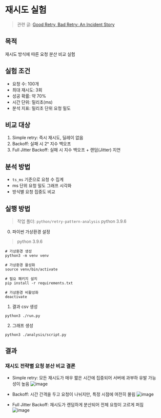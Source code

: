 # 재시도 실험

> 관련 글: [Good Retry, Bad Retry: An Incident Story](https://medium.com/yandex/good-retry-bad-retry-an-incident-story-648072d3cee6)

## 목적
재시도 방식에 따른 요청 분산 비교 실험

## 실험 조건
- 요청 수: 100개
- 최대 재시도: 3회
- 성공 확률: 약 70%
- 시간 단위: 밀리초(ms)
- 분석 지표: 밀리초 단위 요청 밀도

## 비교 대상
1. Simple retry: 즉시 재시도, 딜레이 없음
2. Backoff: 실패 시 2ⁿ 지수 백오프
3. Full Jitter Backoff: 실패 시 지수 백오프 + 랜덤(Jitter) 지연

## 분석 방법
- `ts_ms` 기준으로 요청 수 집계
- ms 단위 요청 밀도 그래프 시각화
- 방식별 요청 집중도 비교

## 실행 방법
> 작업 폴더: `python/retry-pattern-analysis`
> python 3.9.6
0. 파이썬 가상환경 설정
> python 3.9.6
```shell
# 가상환경 생성
python3 -m venv venv

# 가상환경 활성화
source venv/bin/activate

# 필요 패키지 설치
pip install -r requirements.txt

# 가상환경 비활성화
deactivate
```

1. 결과 csv 생성
```shell
python3 ./run.py
```

2. 그래프 생성
```shell
python3 ./analysis/script.py
```

## 결과 
### 재시도 전략별 요청 분산 비교 결론
- Simple retry: 모든 재시도가 매우 짧은 시간에 집중되어 서버에 과부하 유발 가능성이 높음
![image](https://github.com/user-attachments/assets/7444897d-a3da-4091-8db2-9bcf3a196606)

- Backoff: 시간 간격을 두고 요청이 나뉘지만, 특정 시점에 여전히 몰림
![image](https://github.com/user-attachments/assets/ef356215-4c5e-46a2-a9a8-118e3c2f7a58)

- Full Jitter Backoff: 재시도가 랜덤하게 분산되어 전체 요청이 고르게 퍼짐
![image](https://github.com/user-attachments/assets/24a69caf-68c8-4de0-adf2-25cdd2746814)

